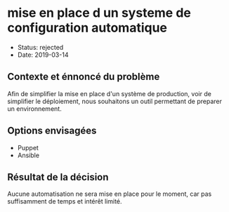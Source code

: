 # mise en place d un systeme de configuration automatique

* Status: rejected
* Date: 2019-03-14

## Contexte et énnoncé du problème

Afin de simplifier la mise en place d'un système de production, voir de
simplifier le déploiement, nous souhaitons un outil permettant de preparer un
environnement.

## Options envisagées

 * Puppet
 * Ansible

## Résultat de la décision

Aucune automatisation ne sera mise en place pour le moment, car pas suffisamment
de temps et intérêt limité.
